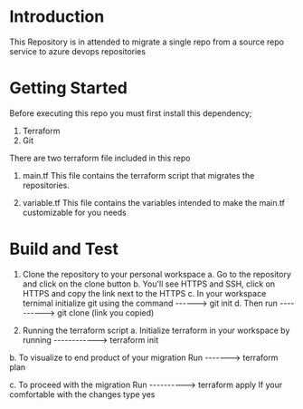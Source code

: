 # Introduction 
This Repository is in attended to migrate a single repo from a source repo service to azure devops repositories

# Getting Started
Before executing this repo you must first install this dependency;
1. Terraform
2. Git

There are two terraform file included in this repo
1.	main.tf
This file contains the terraform script that migrates the repositories.

2.	variable.tf
This file contains the variables intended to make the main.tf customizable for you needs

# Build and Test
1. Clone the repository to your personal workspace 
a. Go to the repository and click on the clone button
b. You'll see HTTPS and SSH, click on HTTPS and copy the link next to the HTTPS
c. In your workspace ternimal initialize git using the command ------> git init 
d. Then run ----------> git clone (link you copied)

2. Running the terraform script
a. Initialize terraform in your workspace 
by running ------------> terraform init

b. To visualize to end product of your migration 
Run -------> terraform plan  

c. To proceed with the migration 
Run ----------> terraform apply
If your comfortable with the changes type yes
